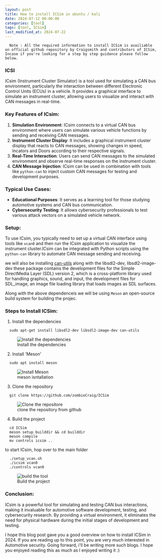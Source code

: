 ```yaml
---
layout: post
title: How to install ICSim in ubuntu / kali 
date: 2024-07-12 00:00:00
categories: [tool]
tags: [tool, ICSim]
last_modified_at: 2024-07-22
---
```


```
  Note : All the required information to install ICSim is availiable on official github repository by Craigsmith and contributors of ICSim, Incase if you're looking for a step by step guidance please follow below. 
```
### ICSI

ICsim (Instrument Cluster Simulator) is a tool used for simulating a CAN bus environment, particularly the interaction between different Electronic Control Units (ECUs) in a vehicle. It provides a graphical interface to simulate an instrument cluster, allowing users to visualize and interact with CAN messages in real-time.

### Key Features of ICsim:
1. **Simulation Environment**: ICsim connects to a virtual CAN bus environment where users can simulate various vehicle functions by sending and receiving CAN messages.
2. **Instrument Cluster Display**: It includes a graphical instrument cluster display that reacts to CAN messages, showing changes in speed, Incators and Doors according to their respective signals.
3. **Real-Time Interaction**: Users can send CAN messages to the simulated environment and observe real-time responses on the instrument cluster.
4. **CAN Message Injection**: ICsim can be used in combination with tools like `python-can` to inject custom CAN messages for testing and development purposes.

### Typical Use Cases:
- **Educational Purposes**: It serves as a learning tool for those studying automotive systems and CAN bus communication.
- **Cybersecurity Testing**: It allows cybersecurity professionals to test various attack vectors on a simulated vehicle network.

### Setup:
To use ICsim, you typically need to set up a virtual CAN interface using tools like `vcan0` and then run the ICsim application to visualize the instrument cluster.ICsim can be integrated with Python scripts using the `python-can` library to automate CAN message sending and receiving. 

we will also be installing [can-utils](https://github.com/linux-can/can-utils) along with the libsdl2-dev, libsdl2-image-dev these package contains the development files for the Simple DirectMedia Layer (SDL) version 2, which is a cross-platform library used for handling graphics, sound, and input, the development files for SDL_image, an image file loading library that loads images as SDL surfaces.

Along with the above dependenceis we will be using `Meson` an open-source build system for building the projec.

### Steps to Install ICSim:

1. Install the dependencies
```
  sudo apt-get install libsdl2-dev libsdl2-image-dev can-utils
```
<figure>
  <img src="/assets/img/blogs/2024-07-22/depedecies" alt="Install the dependencies">
  <figcaption>Install the dependencies</figcaption>
</figure>

2. Install 'Meson'
```
  sudo apt install meson
```
<figure>
  <img src="/assets/img/blogs/2024-07-22/meson" alt="Install Meson">
  <figcaption>meson isntallation</figcaption>
</figure>

3. Clone the repository
```
  git clone https://github.com/zombieCraig/ICSim
```
<figure>
  <img src="/assets/img/blogs/2024-07-22/repo" 
    alt="Clone the repositore">
  <figcaption>clone the repository from github</figcaption>
</figure>

4. Build the project
```
  cd ICSim 
  meson setup builddir && cd builddir
  meson compile
  mv controls icsim ..
```
to start ICsim, hop over to the main folder

```cd ..
  ./setup_vcan.sh
  ./icsim vcan0
  ./controls vcan0
```

<figure>
  <img src="/assets/img/blogs/2024-07-22/setup" 
    alt="build the tool">
  <figcaption>Build the project</figcaption>
</figure>

### Conclusion:
ICsim is a powerful tool for simulating and testing CAN bus interactions, making it invaluable for automotive software development, testing, and cybersecurity research. By providing a virtual environment, it eliminates the need for physical hardware during the initial stages of development and testing.

I hope this blog post gave you a good overview on how to install ICSim in 2024. If you are reading up to this point, you are very much interested in Automotive security. Going forward, i'll be writing more such blogs. I hope you enjoyed reading this as much as I enjoyed writing it :)